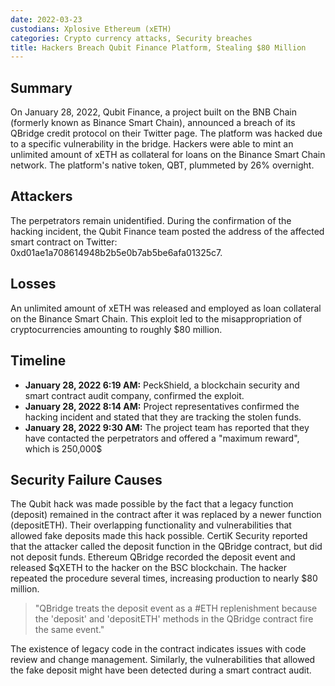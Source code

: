 ```yaml
---
date: 2022-03-23
custodians: Xplosive Ethereum (xETH)
categories: Crypto currency attacks, Security breaches
title: Hackers Breach Qubit Finance Platform, Stealing $80 Million
---
```


## Summary

On January 28, 2022, Qubit Finance, a project built on the BNB Chain (formerly known as Binance Smart Chain), announced a breach of its QBridge credit protocol on their Twitter page. The platform was hacked due to a specific vulnerability in the bridge. Hackers were able to mint an unlimited amount of xETH as collateral for loans on the Binance Smart Chain network.
The platform's native token, QBT, plummeted by 26% overnight.

## Attackers

The perpetrators remain unidentified. 
During the confirmation of the hacking incident, the Qubit Finance team posted the address of the affected smart contract on Twitter: 0xd01ae1a708614948b2b5e0b7ab5be6afa01325c7. 

## Losses

An unlimited amount of xETH was released and employed as loan collateral on the Binance Smart Chain. This exploit led to the misappropriation of cryptocurrencies amounting to roughly $80 million.

## Timeline

- **January 28, 2022 6:19 AM:** PeckShield, a blockchain security and smart contract audit company, confirmed the exploit.
- **January 28, 2022 8:14 AM:** Project representatives confirmed the hacking incident and stated that they are tracking the stolen funds.
- **January 28, 2022 9:30 AM:** The project team has reported that they have contacted the perpetrators and offered a "maximum reward", which is 250,000$

## Security Failure Causes

The Qubit hack was made possible by the fact that a legacy function (deposit) remained in the contract after it was replaced by a newer function (depositETH).  Their overlapping functionality and vulnerabilities that allowed fake deposits made this hack possible.
CertiK Security reported that the attacker called the deposit function in the QBridge contract, but did not deposit funds. Ethereum QBridge recorded the deposit event and released $qXETH to the hacker on the BSC blockchain. The hacker repeated the procedure several times, increasing production to nearly $80 million.
> "QBridge treats the deposit event as a #ETH replenishment because the 'deposit' and 'depositETH' methods in the QBridge contract fire the same event."

The existence of legacy code in the contract indicates issues with code review and change management.  Similarly, the vulnerabilities that allowed the fake deposit might have been detected during a smart contract audit.